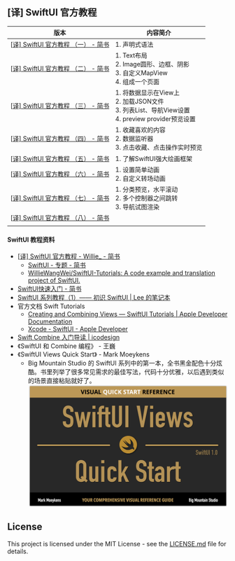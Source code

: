 ## [译] SwiftUI 官方教程

| 版本                                                         | 内容简介                                                     |
| ------------------------------------------------------------ | ------------------------------------------------------------ |
| [[译\] SwiftUI 官方教程 （一） - 简书](https://www.jianshu.com/p/efc36dd785d6) | 1. 声明式语法                                                |
| [[译\] SwiftUI 官方教程 （二） - 简书](https://www.jianshu.com/p/2297725a051e) | 1. Text布局<br>2. Image圆形、边框、阴影<br>3. 自定义MapView<br>4. 组成一个页面 |
| [[译\] SwiftUI 官方教程 （三） - 简书](https://www.jianshu.com/p/ecf30901031d) | 1. 将数据显示在View上<br>2. 加载JSON文件<br>3. 列表List、导航View设置<br>4. preview provider预览设置 |
| [[译\] SwiftUI 官方教程 （四） - 简书](https://www.jianshu.com/p/5a9d1a539829) | 1. 收藏喜欢的内容<br>2. 数据监听器<br>3. 点击收藏、点击操作实时预览 |
| [[译\] SwiftUI 官方教程 （五） - 简书](https://www.jianshu.com/p/6b5f8ea2619e) | 1. 了解SwiftUI强大绘画框架                                   |
| [[译\] SwiftUI 官方教程 （六） - 简书](https://www.jianshu.com/p/769b52b051cc) | 1. 设置简单动画<br>2. 自定义转场动画                         |
| [[译\] SwiftUI 官方教程 （七） - 简书](https://www.jianshu.com/p/ad59cb9f2db8) | 1. 分类预览，水平滚动<br>2. 多个控制器之间跳转<br>3. 导航试图渲染 |
| [[译\] SwiftUI 官方教程 （八） - 简书](https://www.jianshu.com/p/0339d002ec0e) |                                                              |
|                                                              |                                                              |







#### SwiftUI 教程资料

- [[译\] SwiftUI 官方教程 - Willie_ - 简书](https://www.jianshu.com/u/785617fd05b4)
  - [SwiftUI - 专题 - 简书](https://www.jianshu.com/c/f1fb1757f7ac)
  - [WillieWangWei/SwiftUI-Tutorials: A code example and translation project of SwiftUI.](https://github.com/WillieWangWei/SwiftUI-Tutorials)
- [SwiftUI快速入门 - 简书](https://www.jianshu.com/p/ac505e19205d)
- [SwiftUI 系列教程（1）—— 初识 SwiftUI | Lee 的笔记本](https://davidleee.com/2019/06/12/swiftui-serial-tutorial-1/)
- 官方文档 Swift Tutorials
  - [Creating and Combining Views — SwiftUI Tutorials | Apple Developer Documentation](https://developer.apple.com/tutorials/swiftui/creating-and-combining-views)
  - [Xcode - SwiftUI - Apple Developer](https://developer.apple.com/cn/xcode/swiftui/)
- [Swift Combine 入门导读 | icodesign](https://icodesign.me/posts/swift-combine/)
- 《SwiftUI 和 Combine 编程》 - 王巍
- 《SwiftUI Views Quick Start》 - Mark Moeykens
  - Big Mountain Studio 的 SwiftUI 系列中的第一本，全书黑金配色十分炫酷。书里列举了很多常见需求的最佳写法，代码十分优雅，以后遇到类似的场景直接粘贴就好了。
  ![](SwiftUI-Views-Quick-Start.png)





## License

This project is licensed under the MIT License - see the [LICENSE.md](https://github.com/WillieWangWei/SwiftUI-Tutorials/blob/master/LICENSE) file for details.

